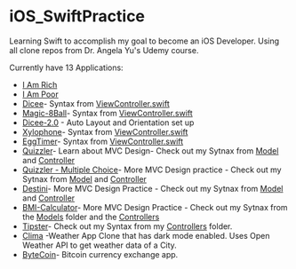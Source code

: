 # iOS_SwiftPractice
Learning Swift to accomplish my goal to become an iOS Developer. Using all clone repos from Dr. Angela Yu's Udemy course. 

Currently have 13 Applications: 
* [I Am Rich](https://github.com/jflopezr11/iOS_SwiftPractice/tree/master/I%20Am%20Rich)
* [I Am Poor](https://github.com/jflopezr11/iOS_SwiftPractice/tree/master/I%20Am%20Poor)
* [Dicee](https://github.com/jflopezr11/iOS_SwiftPractice/tree/master/Dicee-iOS13)- Syntax from [ViewController.swift](https://github.com/jflopezr11/iOS_SwiftPractice/blob/master/Dicee-iOS13/Dicee-iOS13/ViewController.swift)
* [Magic-8Ball](https://github.com/jflopezr11/iOS_SwiftPractice/tree/master/Magic-8-Ball-iOS13)- Syntax from [ViewController.swift](https://github.com/jflopezr11/iOS_SwiftPractice/blob/master/Magic-8-Ball-iOS13/Magic%208%20Ball/ViewController.swift)
* [Dicee-2.0](https://github.com/jflopezr11/iOS_SwiftPractice/tree/master/AutoLayout-iOS13) - Auto Layout and Orientation set up
* [Xylophone](https://github.com/jflopezr11/iOS_SwiftPractice/tree/master/Xylophone)- Syntax from [ViewController.swift](https://github.com/jflopezr11/iOS_SwiftPractice/blob/master/Xylophone/Xylophone/ViewController.swift)
* [EggTimer]( https://github.com/jflopezr11/iOS_SwiftPractice/tree/master/EggTimer)- Syntax from [ViewController.swift](https://github.com/jflopezr11/iOS_SwiftPractice/blob/master/EggTimer/EggTimer/ViewController.swift)
* [Quizzler](https://github.com/jflopezr11/iOS_SwiftPractice/tree/master/Quizzler)- Learn about MVC Design- Check out my Sytnax from [Model](https://github.com/jflopezr11/iOS_SwiftPractice/tree/master/Quizzler/Quizzler-iOS13/Model) and [Controller](https://github.com/jflopezr11/iOS_SwiftPractice/blob/master/Quizzler/Quizzler-iOS13/Controller/ViewController.swift)
* [Quizzler - Multiple Choice](https://github.com/jflopezr11/iOS_SwiftPractice/tree/master/QuizzlerMultipleChoice)- More MVC Design practice - Check out my Sytnax from [Model](https://github.com/jflopezr11/iOS_SwiftPractice/tree/master/QuizzlerMultipleChoice/Quizzler-iOS13/Model) and [Controller](https://github.com/jflopezr11/iOS_SwiftPractice/blob/master/QuizzlerMultipleChoice/Quizzler-iOS13/Controller/ViewController.swift)
* [Destini](https://github.com/jflopezr11/iOS_SwiftPractice/tree/master/Destini-iOS13)- More MVC Design Practice - Check out my Sytnax from [Model](https://github.com/jflopezr11/iOS_SwiftPractice/tree/master/Destini-iOS13/Destini-iOS13/Model) and [Controller](https://github.com/jflopezr11/iOS_SwiftPractice/blob/master/Destini-iOS13/Destini-iOS13/Controller/ViewController.swift)
* [BMI-Calculator](https://github.com/jflopezr11/iOS_SwiftPractice/tree/master/BMI-Calculator)- More MVC Design Practice - Check out my Sytnax from the [Models](https://github.com/jflopezr11/iOS_SwiftPractice/tree/master/BMI-Calculator/BMI%20Calculator/Models) folder and the [Controllers](https://github.com/jflopezr11/iOS_SwiftPractice/tree/master/BMI-Calculator/BMI%20Calculator/Controllers)
* [Tipster](https://github.com/jflopezr11/iOS_SwiftPractice/tree/master/Tipster)- Check out my Syntax from my [Controllers](https://github.com/jflopezr11/iOS_SwiftPractice/tree/master/Tipster/Tipsy/Controllers) folder. 
* [Clima](https://github.com/jflopezr11/iOS_SwiftPractice/tree/master/Clima-iOS13) -Weather App Clone that has dark mode enabled. Uses Open Weather API to get weather data of a City. 
* [ByteCoin](https://github.com/jflopezr11/iOS_SwiftPractice/tree/master/ByteCoin-/ByteCoin)- Bitcoin currency exchange app. 





